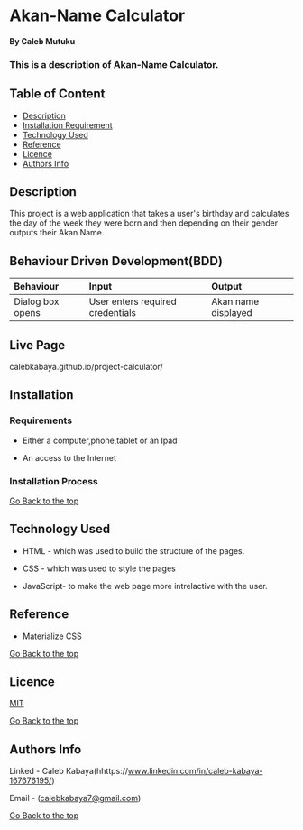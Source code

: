 # Akan-Name Calculator


#### By Caleb Mutuku

### This is a description of Akan-Name Calculator.

## Table of Content

+ [Description](#description)
+ [Installation Requirement](#Installation)
+ [Technology Used](#technology-used)
+ [Reference](#reference)
+ [Licence](#licence)
+ [Authors Info](#author-Info)

## Description
<p>This project is a web application that takes a user's birthday and calculates the day of the week they were born and then depending on their gender outputs their Akan Name. 
</p>

## Behaviour Driven Development(BDD)
|Behaviour| Input| Output|
|:--------|:-----|:------|
|Dialog box opens| User enters required credentials| Akan name displayed|
## Live Page 
calebkabaya.github.io/project-calculator/
## Installation

### Requirements

* Either a computer,phone,tablet or an Ipad

* An access to the Internet

### Installation Process

[Go Back to the top](#portfolio)
## Technology Used
* HTML - which was used to build the structure of the pages.

* CSS - which was used to style the pages
* JavaScript- to make the web page more intrelactive with the user.

## Reference
* Materialize CSS

[Go Back to the top](#portfolio)

## Licence

[MIT](LICENSE)


[Go Back to the top](#portfolio)

## Authors Info
Linked - Caleb Kabaya(hhttps://www.linkedin.com/in/caleb-kabaya-167676195/)

Email - (calebkabaya7@gmail.com)

[Go Back to the top](#portfolio)